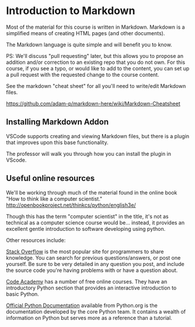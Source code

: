 
# Introduction to Markdown

Most of the material for this course is written in Markdown. Markdown is a simplified means of creating HTML pages (and other documents).

The Markdown language is quite simple and will benefit you to know.

PS: We'll discuss "pull requesting" later, but this allows you to propose an addition and/or correction to an existing repo that you do not own. For this course, if you see a typo, or would like to add to the content, you can set up a pull request with the requested change to the course content.

See the markdown "cheat sheet" for all you'll need to write/edit Markdown files.

https://github.com/adam-p/markdown-here/wiki/Markdown-Cheatsheet


## Installing Markdown Addon

VSCode supports creating and viewing Markdown files, but there is a plugin that improves upon this base functionality.

The professor will walk you through how you can install the plugin in VScode.

## Useful online resources

We'll be working through much of the material found in the online book "How to think like a computer scientist."
http://openbookproject.net/thinkcs/python/english3e/

Though this has the term "computer scientist" in the title, it's not as technical as a computer science course would be... instead, it provides an excellent gentle introduction to software developing using python.

Other resources include:

[Stack Overflow](https://stackoverflow.com/) is the most popular site for programmers to share knowledge. You can search for previous questions/answers, or post one yourself. Be sure to be very detailed in any question you post, and include the source code you're having problems with or have a question about.

[Code Academy](https://www.codecademy.com/en/tracks/python) has a number of free online courses. They have an introductory Python section that provides an interactive introduction to basic Python.

[Official Python Documentation](https://docs.python.org/3/) available from Python.org is the documentation developed by the core Python team. It contains a wealth of information on Python but serves more as a reference than a tutorial.
